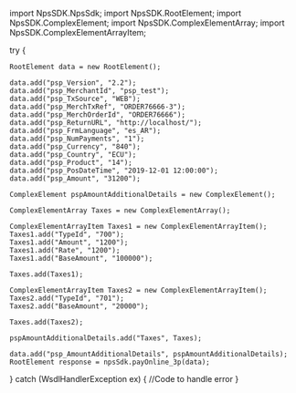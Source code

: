 import NpsSDK.NpsSdk;
import NpsSDK.RootElement;
import NpsSDK.ComplexElement;
import NpsSDK.ComplexElementArray;
import NpsSDK.ComplexElementArrayItem;

try {

    RootElement data = new RootElement();

    data.add("psp_Version", "2.2");
    data.add("psp_MerchantId", "psp_test");
    data.add("psp_TxSource", "WEB");
    data.add("psp_MerchTxRef", "ORDER76666-3");
    data.add("psp_MerchOrderId", "ORDER76666");
    data.add("psp_ReturnURL", "http://localhost/");
    data.add("psp_FrmLanguage", "es_AR");
    data.add("psp_NumPayments", "1");
    data.add("psp_Currency", "840");
    data.add("psp_Country", "ECU");
    data.add("psp_Product", "14");
    data.add("psp_PosDateTime", "2019-12-01 12:00:00");
    data.add("psp_Amount", "31200");

    ComplexElement pspAmountAdditionalDetails = new ComplexElement();

    ComplexElementArray Taxes = new ComplexElementArray();

    ComplexElementArrayItem Taxes1 = new ComplexElementArrayItem();
    Taxes1.add("TypeId", "700");
    Taxes1.add("Amount", "1200");
    Taxes1.add("Rate", "1200");
    Taxes1.add("BaseAmount", "100000");

    Taxes.add(Taxes1);

    ComplexElementArrayItem Taxes2 = new ComplexElementArrayItem();
    Taxes2.add("TypeId", "701");
    Taxes2.add("BaseAmount", "20000");

    Taxes.add(Taxes2);

    pspAmountAdditionalDetails.add("Taxes", Taxes);

    data.add("psp_AmountAdditionalDetails", pspAmountAdditionalDetails);
    RootElement response = npsSdk.payOnline_3p(data);

} catch (WsdlHandlerException ex) {
    //Code to handle error
}
